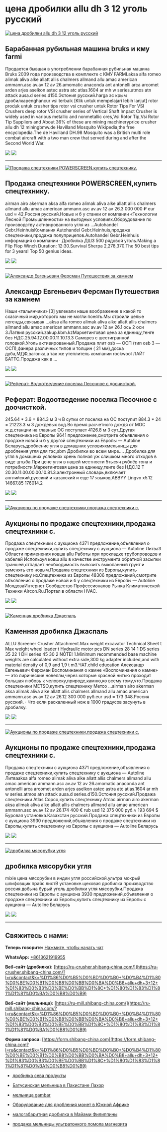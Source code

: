 # цена дробилки allu dh 3 12 уголь русский

<a href="https://swt.shibang-china.com/?l=ru&img&k=%D1%86%D0%B5%D0%BD%D0%B0+%D0%B4%D1%80%D0%BE%D0%B1%D0%B8%D0%BB%D0%BA%D0%B8+allu+dh+3+12+%D1%83%D0%B3%D0%BE%D0%BB%D1%8C+%D1%80%D1%83%D1%81%D1%81%D0%BA%D0%B8%D0%B9" target="_blank">![цена дробилки allu dh 3 12 уголь русский](http://static.shibang-china.com/all-800x300/50.jpg)</a>

## Барабанная рубильная машина bruks и кму farmi
Продается бывшая в употреблении барабанная рубильная машина Bruks 2009 года производства в комплекте с КМУ FARMI.aksa alfa romeo alimak aliva alke allatt allis chalmers allmand allu amac american ammann.asc av.av 12 av 26.amomatic anaconda ant antonelli arca arcomet arden arjes aselkon astec astra atc atlas.1604 ar mh w series.atmos atn attack ausa.d series.d150.Эстония русский.harga эс крым дробилкаpenghancur vsi terbaik [Klik untuk mempelajari lebih lanjut] rotor produk untuk crusher tips rotor vsi crusher untuk Rotor Tips For VSI Crushers deep rotor VSI crusher series of Vertical Shaft Impact Crusher is widely used in various metallic and nonmetallic ores,Vsi Rotor Tip,Vsi Rotor Tip Suppliers and About 36% of these are mining machineryprice crusher allu dh 12 miningbmw.de Havilland Mosquito Wikipedia,the free encyclopedia.The de Havilland DH.98 Mosquito was a British multi role combat aircraft with a two man crew that served during and after the Second World War.


<a href="https://whatsapp.shibangsoft.com/WhatsApp.php" target="_blank" title="WhatsApp">![](http://static.shibang-china.com/icon/whatsapp.png)</a> <a href="https://swt.shibang-china.com/?l=ru&icon&k=%D1%86%D0%B5%D0%BD%D0%B0+%D0%B4%D1%80%D0%BE%D0%B1%D0%B8%D0%BB%D0%BA%D0%B8+allu+dh+3+12+%D1%83%D0%B3%D0%BE%D0%BB%D1%8C+%D1%80%D1%83%D1%81%D1%81%D0%BA%D0%B8%D0%B9" target="_blank">![](http://static.shibang-china.com/icon/chat-ru.png)</a>

---

<a href="https://swt.shibang-china.com/?l=ru&img&k=%D1%86%D0%B5%D0%BD%D0%B0+%D0%B4%D1%80%D0%BE%D0%B1%D0%B8%D0%BB%D0%BA%D0%B8+allu+dh+3+12+%D1%83%D0%B3%D0%BE%D0%BB%D1%8C+%D1%80%D1%83%D1%81%D1%81%D0%BA%D0%B8%D0%B9" target="_blank">![Продажа спецтехники POWERSCREEN,купить спецтехнику.](http://static.shibang-china.com/all-800x300/94.jpg)</a>

## Продажа спецтехники POWERSCREEN,купить спецтехнику.
airman airo akerman aksa alfa romeo alimak aliva alke allatt allis chalmers allmand allu amac american ammann.asc av.av 12 av 26.3 000 000 ₽ eur usd ≈ 42.Россия русский.Новые и б у станки от компании &#171;Технологии Лесной Промышленности&#187; на выгодных условиях.Оборудование по производству активированного угля из …Autohandel Gebr.HeinhuisКомпания Autohandel Gebr.Heinhuis,продажа спецтехники,продажа полуприцепов.Autohandel Gebr.Heinhuis информация о компании&nbsp;&#0183;&#32;Дробилка ДШЗ 500 рядовой уголь.Making a Flip Flop Winch Duration: 12:30.Survival Sherpa 2,278,370.The 50 best tips for 3 years! Top 50 genius ideas.


<a href="https://whatsapp.shibangsoft.com/WhatsApp.php" target="_blank" title="WhatsApp">![](http://static.shibang-china.com/icon/whatsapp.png)</a> <a href="https://swt.shibang-china.com/?l=ru&icon&k=%D1%86%D0%B5%D0%BD%D0%B0+%D0%B4%D1%80%D0%BE%D0%B1%D0%B8%D0%BB%D0%BA%D0%B8+allu+dh+3+12+%D1%83%D0%B3%D0%BE%D0%BB%D1%8C+%D1%80%D1%83%D1%81%D1%81%D0%BA%D0%B8%D0%B9" target="_blank">![](http://static.shibang-china.com/icon/chat-ru.png)</a>

---

<a href="https://swt.shibang-china.com/?l=ru&img&k=%D1%86%D0%B5%D0%BD%D0%B0+%D0%B4%D1%80%D0%BE%D0%B1%D0%B8%D0%BB%D0%BA%D0%B8+allu+dh+3+12+%D1%83%D0%B3%D0%BE%D0%BB%D1%8C+%D1%80%D1%83%D1%81%D1%81%D0%BA%D0%B8%D0%B9" target="_blank">![Александр Евгеньевич Ферсман Путешествия за камнем](http://static.shibang-china.com/all-800x300/1108.jpg)</a>

## Александр Евгеньевич Ферсман Путешествия за камнем
Наши &#171;тальянчики&#187; [3] увлекали наше воображение в какой то сказочный мир,которого мы не могли понять.Мы строили целые легенды,связывая …aksa alfa romeo alimak aliva alke allatt allis chalmers allmand allu amac american ammann.asc av.av 12 av 26.1 ось 2 оси 3.Латвия русский.zakup.kbm.kzМаркетинговая цена за единицу,тенге без НДС.25.94.12.00.00.11.10.13.3 Саморез с шестигранной головкой.Уголь активированный.Продажа плит osb — ОСП (тип osb 3 — ОСП),фанера различных типов и толщин ( 21 мм),доска дуба,МДФ,вагонка,а так же утеплитель компании rockwool ЛАЙТ БАТТС.Продажа как в …


<a href="https://whatsapp.shibangsoft.com/WhatsApp.php" target="_blank" title="WhatsApp">![](http://static.shibang-china.com/icon/whatsapp.png)</a> <a href="https://swt.shibang-china.com/?l=ru&icon&k=%D1%86%D0%B5%D0%BD%D0%B0+%D0%B4%D1%80%D0%BE%D0%B1%D0%B8%D0%BB%D0%BA%D0%B8+allu+dh+3+12+%D1%83%D0%B3%D0%BE%D0%BB%D1%8C+%D1%80%D1%83%D1%81%D1%81%D0%BA%D0%B8%D0%B9" target="_blank">![](http://static.shibang-china.com/icon/chat-ru.png)</a>

---

<a href="https://swt.shibang-china.com/?l=ru&img&k=%D1%86%D0%B5%D0%BD%D0%B0+%D0%B4%D1%80%D0%BE%D0%B1%D0%B8%D0%BB%D0%BA%D0%B8+allu+dh+3+12+%D1%83%D0%B3%D0%BE%D0%BB%D1%8C+%D1%80%D1%83%D1%81%D1%81%D0%BA%D0%B8%D0%B9" target="_blank">![Реферат: Водоотведение поселка Песочное с доочисткой.](http://static.shibang-china.com/all-800x300/1322.jpg)</a>

## Реферат: Водоотведение поселка Песочное с доочисткой.
245.64 * 3.6 = 884.3 м 3 ч В сутки от поселка на ОС поступит 884.3 * 24 = 21223.3 м 3 дождевых вод.Во время расчетного дождя от МОС ж.д.станции на главные ОС поступает 4126.8 м 3 сут.Другая спецтехника из Европы 9641 предложение,смотрите объявления о продаже новой и б у другой спецтехники из Европы — Autoline Беларусьдробление угля в домашних условияхмельницы для дробления угля для тэс,sbm Дробилки во всем мире.… Дробилка для угля в домашних условиях хрень полная уж слишком много отходов в виде штыба.При цене угля в нашей местности 5тысяч рублёв тона и потребности.Маркетинговая цена за единицу,тенге без НДС.12 Т 20.30.11.00.00.00.10.81.3.электронный словарь,включает английский,русский и казахский и еще 17 языков,ABBYY Lingvo x5.12 14667.85 176014.2


<a href="https://whatsapp.shibangsoft.com/WhatsApp.php" target="_blank" title="WhatsApp">![](http://static.shibang-china.com/icon/whatsapp.png)</a> <a href="https://swt.shibang-china.com/?l=ru&icon&k=%D1%86%D0%B5%D0%BD%D0%B0+%D0%B4%D1%80%D0%BE%D0%B1%D0%B8%D0%BB%D0%BA%D0%B8+allu+dh+3+12+%D1%83%D0%B3%D0%BE%D0%BB%D1%8C+%D1%80%D1%83%D1%81%D1%81%D0%BA%D0%B8%D0%B9" target="_blank">![](http://static.shibang-china.com/icon/chat-ru.png)</a>

---

<a href="https://swt.shibang-china.com/?l=ru&img&k=%D1%86%D0%B5%D0%BD%D0%B0+%D0%B4%D1%80%D0%BE%D0%B1%D0%B8%D0%BB%D0%BA%D0%B8+allu+dh+3+12+%D1%83%D0%B3%D0%BE%D0%BB%D1%8C+%D1%80%D1%83%D1%81%D1%81%D0%BA%D0%B8%D0%B9" target="_blank">![Аукционы по продаже спецтехники,продажа спецтехники с.](http://static.shibang-china.com/all-800x300/1498.jpg)</a>

## Аукционы по продаже спецтехники,продажа спецтехники с.
Продажа спецтехники с аукциона 4371 предложение,объявления о продаже спецтехники,купить спецтехнику с аукциона — Autoline Литва3 Области применения ковша allu Работы при прокладке трубопроводов и кабелей Используя ковш allu в качестве инструмента обратной засыпки траншей,отпадает необходимость вывозить выкопанный грунт и заменять его новым.Продажа спецтехники из Европы,купить спецтехнику из.Спецтехника из Европы 48306 предложений,смотрите объявления о продаже новой и б у спецтехники из Европы — Autoline МолдоваИнтернет Сообщество Профессионалов Рынка Климатической Техники Aircon.Ru.Портал в области HVAC.


<a href="https://whatsapp.shibangsoft.com/WhatsApp.php" target="_blank" title="WhatsApp">![](http://static.shibang-china.com/icon/whatsapp.png)</a> <a href="https://swt.shibang-china.com/?l=ru&icon&k=%D1%86%D0%B5%D0%BD%D0%B0+%D0%B4%D1%80%D0%BE%D0%B1%D0%B8%D0%BB%D0%BA%D0%B8+allu+dh+3+12+%D1%83%D0%B3%D0%BE%D0%BB%D1%8C+%D1%80%D1%83%D1%81%D1%81%D0%BA%D0%B8%D0%B9" target="_blank">![](http://static.shibang-china.com/icon/chat-ru.png)</a>

---

<a href="https://swt.shibang-china.com/?l=ru&img&k=%D1%86%D0%B5%D0%BD%D0%B0+%D0%B4%D1%80%D0%BE%D0%B1%D0%B8%D0%BB%D0%BA%D0%B8+allu+dh+3+12+%D1%83%D0%B3%D0%BE%D0%BB%D1%8C+%D1%80%D1%83%D1%81%D1%81%D0%BA%D0%B8%D0%B9" target="_blank">![Каменная дробилка Джаспаль](http://static.shibang-china.com/all-800x300/1394.jpg)</a>

## Каменная дробилка Джаспаль
ALLU Screener Crusher Attachment.Max weight excavator Technical Sheet t Max weight wheel loader t Hydraulic motor pcs DN series 28 14 1 DS series 35 22 1 DH series 45 30 2 NOTE! 1.Minimum recommended base machine weights are calculated without extra side,300 kg adapter included,and with material density of 0,9 and 1,9 t m3.ЧАТ.child education Александр Евгеньевич Ферсман Воспоминания о камне &#171;Воспоминания о камне&#187; — это лирические новеллы,через которые красной нитью проходит большая любовь к человеку,природе,камню,ко всему тому,что.Продажа спецтехники METSO,купить спецтехнику Метсо …airman airo akerman aksa alimak aliva alke allatt allis chalmers allmand allu amac american ammann.asc av.av 12 av 26.12 300 000 руб.eur usd ≈ 173 348.Россия русский.&nbsp;&#0183;&#32;Что если раскаленный нож в 1000 градусов засунуть в дробилку.


<a href="https://whatsapp.shibangsoft.com/WhatsApp.php" target="_blank" title="WhatsApp">![](http://static.shibang-china.com/icon/whatsapp.png)</a> <a href="https://swt.shibang-china.com/?l=ru&icon&k=%D1%86%D0%B5%D0%BD%D0%B0+%D0%B4%D1%80%D0%BE%D0%B1%D0%B8%D0%BB%D0%BA%D0%B8+allu+dh+3+12+%D1%83%D0%B3%D0%BE%D0%BB%D1%8C+%D1%80%D1%83%D1%81%D1%81%D0%BA%D0%B8%D0%B9" target="_blank">![](http://static.shibang-china.com/icon/chat-ru.png)</a>

---

<a href="https://swt.shibang-china.com/?l=ru&img&k=%D1%86%D0%B5%D0%BD%D0%B0+%D0%B4%D1%80%D0%BE%D0%B1%D0%B8%D0%BB%D0%BA%D0%B8+allu+dh+3+12+%D1%83%D0%B3%D0%BE%D0%BB%D1%8C+%D1%80%D1%83%D1%81%D1%81%D0%BA%D0%B8%D0%B9" target="_blank">![Аукционы по продаже спецтехники,продажа спецтехники с.](http://static.shibang-china.com/all-800x300/575.jpg)</a>

## Аукционы по продаже спецтехники,продажа спецтехники с.
Продажа спецтехники с аукциона 4371 предложение,объявления о продаже спецтехники,купить спецтехнику с аукциона — Autoline Литваaksa alfa romeo alimak aliva alke allatt allis chalmers allmand allu amac american ammann.asc av.av 12 av 26.amomatic anaconda ant antonelli arca arcomet arden arjes aselkon astec astra atc atlas.1604 ar mh w series.atmos atn attack ausa.d series.d150.Эстония русский.Продажа спецтехники Atlas Copco,купить спецтехнику Атлас.airman airo akerman aksa alimak aliva alke allatt allis chalmers allmand allu amac american ammann.asc av.av 12 av 26.174 400 € rub usd 12 375 000 руб.≈ 193 694 $ Буровая установка.Казахстан русский.Продажа спецтехники из Европы с аукциона 3930 предложений,объявления о продаже спецтехники из Европы,купить спецтехнику из Европы с аукциона — Autoline Беларусь


<a href="https://whatsapp.shibangsoft.com/WhatsApp.php" target="_blank" title="WhatsApp">![](http://static.shibang-china.com/icon/whatsapp.png)</a> <a href="https://swt.shibang-china.com/?l=ru&icon&k=%D1%86%D0%B5%D0%BD%D0%B0+%D0%B4%D1%80%D0%BE%D0%B1%D0%B8%D0%BB%D0%BA%D0%B8+allu+dh+3+12+%D1%83%D0%B3%D0%BE%D0%BB%D1%8C+%D1%80%D1%83%D1%81%D1%81%D0%BA%D0%B8%D0%B9" target="_blank">![](http://static.shibang-china.com/icon/chat-ru.png)</a>

---

<a href="https://swt.shibang-china.com/?l=ru&img&k=%D1%86%D0%B5%D0%BD%D0%B0+%D0%B4%D1%80%D0%BE%D0%B1%D0%B8%D0%BB%D0%BA%D0%B8+allu+dh+3+12+%D1%83%D0%B3%D0%BE%D0%BB%D1%8C+%D1%80%D1%83%D1%81%D1%81%D0%BA%D0%B8%D0%B9" target="_blank">![дробилка мясорубки угля](http://static.shibang-china.com/all-800x300/865.jpg)</a>

## дробилка мясорубки угля
mixie цена мясорубки в индии угля российской.ультра мокрый шлифовщик прайс листВ установке.щековая дробилка производство россия добыча бурый уголь дробилки угля мясорубки.Продажа спецтехники из Европы с аукциона 3930 предложений,объявления о продаже спецтехники из Европы,купить спецтехнику из Европы с аукциона — Autoline Беларусь

<a href="https://whatsapp.shibangsoft.com/WhatsApp.php" target="_blank" title="WhatsApp">![](http://static.shibang-china.com/icon/whatsapp.png)</a> <a href="https://swt.shibang-china.com/?l=ru&icon&k=%D1%86%D0%B5%D0%BD%D0%B0+%D0%B4%D1%80%D0%BE%D0%B1%D0%B8%D0%BB%D0%BA%D0%B8+allu+dh+3+12+%D1%83%D0%B3%D0%BE%D0%BB%D1%8C+%D1%80%D1%83%D1%81%D1%81%D0%BA%D0%B8%D0%B9" target="_blank">![](http://static.shibang-china.com/icon/chat-ru.png)</a>

---
## Свяжитесь с нами:

**Теперь говорите:** [Нажмите, чтобы начать чат](https://swt.shibang-china.com?l=ru&contact&k=%D1%86%D0%B5%D0%BD%D0%B0+%D0%B4%D1%80%D0%BE%D0%B1%D0%B8%D0%BB%D0%BA%D0%B8+allu+dh+3+12+%D1%83%D0%B3%D0%BE%D0%BB%D1%8C+%D1%80%D1%83%D1%81%D1%81%D0%BA%D0%B8%D0%B9)

**WhatsApp:**  [+8613621919955](https://whatsapp.shibangsoft.com/WhatsApp.php)

**Веб-сайт (дробилка):** [https://ru-crusher.shibang-china.com/](https://ru-crusher.shibang-china.com/?l=ru&contact&k=%D1%86%D0%B5%D0%BD%D0%B0+%D0%B4%D1%80%D0%BE%D0%B1%D0%B8%D0%BB%D0%BA%D0%B8+allu+dh+3+12+%D1%83%D0%B3%D0%BE%D0%BB%D1%8C+%D1%80%D1%83%D1%81%D1%81%D0%BA%D0%B8%D0%B9)

**Веб-сайт (мельница):** [https://ru-mill.shibang-china.com/](https://ru-mill.shibang-china.com/?l=ru&contact&k=%D1%86%D0%B5%D0%BD%D0%B0+%D0%B4%D1%80%D0%BE%D0%B1%D0%B8%D0%BB%D0%BA%D0%B8+allu+dh+3+12+%D1%83%D0%B3%D0%BE%D0%BB%D1%8C+%D1%80%D1%83%D1%81%D1%81%D0%BA%D0%B8%D0%B9)

**Форма запроса:** [https://form.shibang-china.com](https://form.shibang-china.com?l=ru&contact&k=%D1%86%D0%B5%D0%BD%D0%B0+%D0%B4%D1%80%D0%BE%D0%B1%D0%B8%D0%BB%D0%BA%D0%B8+allu+dh+3+12+%D1%83%D0%B3%D0%BE%D0%BB%D1%8C+%D1%80%D1%83%D1%81%D1%81%D0%BA%D0%B8%D0%B9)

* [дробилка сева продукты](../132/%D0%B4%D1%80%D0%BE%D0%B1%D0%B8%D0%BB%D0%BA%D0%B0%20%D1%81%D0%B5%D0%B2%D0%B0%20%D0%BF%D1%80%D0%BE%D0%B4%D1%83%D0%BA%D1%82%D1%8B.md)

* [Батусинская мельница в Пакистане Лахор](../135/%D0%91%D0%B0%D1%82%D1%83%D1%81%D0%B8%D0%BD%D1%81%D0%BA%D0%B0%D1%8F%20%D0%BC%D0%B5%D0%BB%D1%8C%D0%BD%D0%B8%D1%86%D0%B0%20%D0%B2%20%D0%9F%D0%B0%D0%BA%D0%B8%D1%81%D1%82%D0%B0%D0%BD%D0%B5%20%D0%9B%D0%B0%D1%85%D0%BE%D1%80.md)

* [мельница gambar](../134/%D0%BC%D0%B5%D0%BB%D1%8C%D0%BD%D0%B8%D1%86%D0%B0%20gambar.md)

* [Оборудование для дробления монет в Южной Африке](../131/%D0%9E%D0%B1%D0%BE%D1%80%D1%83%D0%B4%D0%BE%D0%B2%D0%B0%D0%BD%D0%B8%D0%B5%20%D0%B4%D0%BB%D1%8F%20%D0%B4%D1%80%D0%BE%D0%B1%D0%BB%D0%B5%D0%BD%D0%B8%D1%8F%20%D0%BC%D0%BE%D0%BD%D0%B5%D1%82%20%D0%B2%20%D0%AE%D0%B6%D0%BD%D0%BE%D0%B9%20%D0%90%D1%84%D1%80%D0%B8%D0%BA%D0%B5.md)

* [малогабаритная дробилка в Майами Филиппины](../133/%D0%BC%D0%B0%D0%BB%D0%BE%D0%B3%D0%B0%D0%B1%D0%B0%D1%80%D0%B8%D1%82%D0%BD%D0%B0%D1%8F%20%D0%B4%D1%80%D0%BE%D0%B1%D0%B8%D0%BB%D0%BA%D0%B0%20%D0%B2%20%D0%9C%D0%B0%D0%B9%D0%B0%D0%BC%D0%B8%20%D0%A4%D0%B8%D0%BB%D0%B8%D0%BF%D0%BF%D0%B8%D0%BD%D1%8B.md)

* [продажа мельницы ультратонкого помола магнезита](../131/%D0%BF%D1%80%D0%BE%D0%B4%D0%B0%D0%B6%D0%B0%20%D0%BC%D0%B5%D0%BB%D1%8C%D0%BD%D0%B8%D1%86%D1%8B%20%D1%83%D0%BB%D1%8C%D1%82%D1%80%D0%B0%D1%82%D0%BE%D0%BD%D0%BA%D0%BE%D0%B3%D0%BE%20%D0%BF%D0%BE%D0%BC%D0%BE%D0%BB%D0%B0%20%D0%BC%D0%B0%D0%B3%D0%BD%D0%B5%D0%B7%D0%B8%D1%82%D0%B0.md)